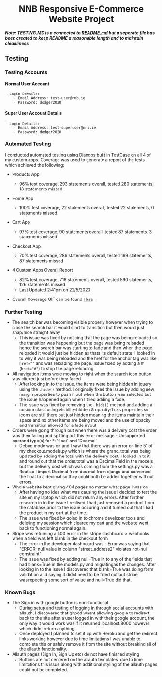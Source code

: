 <h1 align="center">NNB Responsive E-Commerce Website Project</h1>

##### Note: TESTING.MD is a connected to [README.md](https://github.com/LouieOHagan/NNB-E-Commerce-Website/blob/master/README.md) but a seperate file has been created to keep README a reasonable length and to maintain cleanliness

## Testing

### Testing Accounts

#### Normal User Account
    - Login Details:
        - Email Address: test-user@nnb.ie
        - Password: dodger2020

#### Super User Account Details
    - Login Details:
        - Email Address: test-superuser@nnb.ie
        - Password: dodger2020

### Automated Testing
I conducted automated testing using Djangos built in TestCase on all 4 of my custom apps.
Coverage was used to generate a report of the tests which achieved the following:

- Products App 
    - 96% test coverage, 293 statements overall, tested 280 statements, 13 statements missed
- Home App
    - 100% test coverage, 22 statements overall, tested 22 statements, 0 statements missed
- Cart App
    - 97% test coverage, 90 statements overall, tested 87 statements, 3 statements missed
- Checkout App
    - 70% test coverage, 286 statements overall, tested 199 statements, 87 statements missed

- 4 Custom Apps Overall Report 
    - 82% test coverage, 716 statements overall, tested 590 statements, 126 statements missed
	- Last Updated 2:41pm on 22/5/2020

- Overall Coverage GIF can be found [Here](https://github.com/LouieOHagan/NNB-E-Commerce-Website/blob/master/README-ASSETS/test-coverage-gif.gif)


### Further Testing
- The search bar was becoming visible properly however when trying to close the search bar it would start to transition but then would just snap/hide straight away
    - This issue was fixed by noticing that the page was being reloaded so the transition was happening but the page was being reloaded hence the search bar was starting to fade 
    and then when the page reloaded it would just be hidden as thats its default state. I looked in to why it was being reloaded and the href for the anchor tag was like `href=""`
    and was reloading the page. Issue fixed by adding a # (`href="#"`) to stop the page reloading
- All navigation items were moving to right when the search icon button was clicked just before they faded
	- After looking in to the issue, the items were being hidden in jquery using the `.hide()` method. I originally fixed the issue by adding new margin properties to push it out when 
	the button was selected but the issue happened again when I tried adding a fade. 
    - The issue was fixed by removing the `.hide()` method and adding a custom class using visibility:hidden & opacity:1 css properties so icons are still there but just hidden 
    meaning the items maintain their space and no other items are being moved and the use of opacity and transition allowed for a fade in/out
- Orders were going through but when there was a delivery cost the order was then failing and spitting out this error message - Unsupported operand type(s) for *: 'float' and 'Decimal'
    - Debug mode was on and I saw that there was an error on line 51 of my checkout.models.py which is where the grand_total was being updated by adding the total with the 
    delivery cost. I looked in to it and found out that the order.total was a DecimalField in the models but the delivery cost which was coming from the settings.py was a float so 
    I import Decimal from decimal from django and converted the float to a decimal so they could both be added together without errors.
- Whole website kept giving 404 pages no matter what page I was on
    - After having no idea what was causing the issue I decided to test the site on my laptop which did not return any errors. After further research in to the issue I realised I had
    just removed a product from the database prior to the issue occuring and it turned out that I had the product in my cart at the time. 
    - The issue was fixed by going in to chrome developer tools and deleting my session which cleared my cart and the website went back to functioning normal again.
- Stripe was returning a 500 error in the stripe dashboard > webhooks when a field was left blank in the checkout form
    - The error in the developer dashboard was - Error was saying that "ERROR: null value in column "street_address2" violates not-null constraint"
    - The issue was fixed by adding null=True in to any of the fields that had blank=True in the models.py and migratingas the changes. After looking in to the issue I discovered that
    blank=True was doing form validation and saying it didnt need to be filled out but stripe wasexpecting some sort of value and null=True did that.
 


### Known Bugs
- The Sign in with google button is non-functional
    - During setup and testing of logging in through social accounts with allauth, I discovered that gitpod wasnt allowing google to redirect back to the site after a user logged in
    with their google account, the only way it would work was if it returned localhost:8000 however which didnt return anything.
    - Once deployed I planned to set it up with Heroku and get the redirect links working however due to time limitations I was unable to complete this or safely remove it from the
    site without breaking all of the allauth functionality.
-  Allauth pages (Sign In, Sign Up etc) do not have finished styling
    - Buttons are not centered on the allauth templates, due to time limitations this issue along with additional styling of the allauth pages could not be completed. 